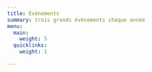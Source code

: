 ```yaml
---
title: Évènements
summary: trois grands évènements chaque année
menu:
  main:
    weight: 5
  quicklinks:
    weight: 1

---
```

